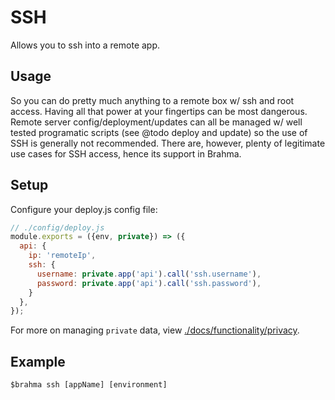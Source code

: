 # SSH

Allows you to ssh into a remote app.

## Usage

So you can do pretty much anything to a remote box w/ ssh and root access. Having all that power at your fingertips can be most dangerous. Remote server config/deployment/updates can all be managed w/ well tested programatic scripts (see @todo deploy and update) so the use of SSH is generally not recommended. There are, however, plenty of legitimate use cases for SSH access, hence its support in Brahma.

## Setup
Configure your deploy.js config file:
```javascript
// ./config/deploy.js
module.exports = ({env, private}) => ({
  api: {
    ip: 'remoteIp',
    ssh: {
      username: private.app('api').call('ssh.username'),
      password: private.app('api').call('ssh.password'),
    }
  },
});

```
For more on managing `private` data, view [./docs/functionality/privacy](@todo).

## Example

```
$brahma ssh [appName] [environment]
```

